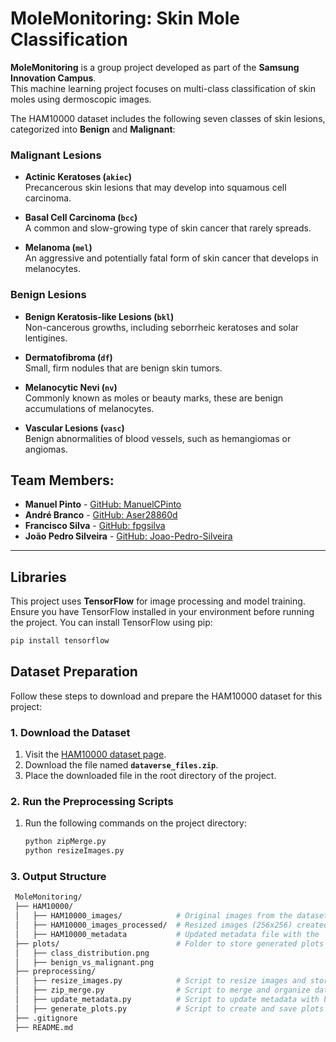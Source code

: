 # MoleMonitoring: Skin Mole Classification

**MoleMonitoring** is a group project developed as part of the **Samsung Innovation Campus**.  
This machine learning project focuses on multi-class classification of skin moles using dermoscopic images.

The HAM10000 dataset includes the following seven classes of skin lesions, categorized into **Benign** and **Malignant**:
### **Malignant Lesions**
- **Actinic Keratoses (`akiec`)**  
  Precancerous skin lesions that may develop into squamous cell carcinoma.

- **Basal Cell Carcinoma (`bcc`)**  
  A common and slow-growing type of skin cancer that rarely spreads.

- **Melanoma (`mel`)**  
  An aggressive and potentially fatal form of skin cancer that develops in melanocytes.
  
### **Benign Lesions**
- **Benign Keratosis-like Lesions (`bkl`)**  
  Non-cancerous growths, including seborrheic keratoses and solar lentigines.

- **Dermatofibroma (`df`)**  
  Small, firm nodules that are benign skin tumors.

- **Melanocytic Nevi (`nv`)**  
  Commonly known as moles or beauty marks, these are benign accumulations of melanocytes.

- **Vascular Lesions (`vasc`)**  
  Benign abnormalities of blood vessels, such as hemangiomas or angiomas.
  
## Team Members:

- **Manuel Pinto** - [GitHub: ManuelCPinto](https://github.com/ManuelCPinto)  
- **André Branco** - [GitHub: Aser28860d](https://github.com/Aser28860d)  
- **Francisco Silva** - [GitHub: fpgsilva](https://github.com/fpgsilva)  
- **João Pedro Silveira** - [GitHub: Joao-Pedro-Silveira](https://github.com/Joao-Pedro-Silveira)  

---
## Libraries

This project uses **TensorFlow** for image processing and model training. Ensure you have TensorFlow installed in your environment before running the project. You can install TensorFlow using pip:

```bash
pip install tensorflow
```

## Dataset Preparation

Follow these steps to download and prepare the HAM10000 dataset for this project:

### 1. Download the Dataset
1. Visit the [HAM10000 dataset page](https://dataverse.harvard.edu/dataset.xhtml?persistentId=doi:10.7910/DVN/DBW86T).
2. Download the file named **`dataverse_files.zip`**.
3. Place the downloaded file in the root directory of the project.

### 2. Run the Preprocessing Scripts
1. Run the following commands on the project directory:
   ```bash
   python zipMerge.py
   python resizeImages.py

### 3. Output Structure
   ```bash
    MoleMonitoring/
    ├── HAM10000/
    │   ├── HAM10000_images/            # Original images from the dataset
    │   ├── HAM10000_images_processed/  # Resized images (256x256) created by `resizeImages.py`
    │   ├── HAM10000_metadata           # Updated metadata file with the `benign_malignant` column
    ├── plots/                          # Folder to store generated plots
    │   ├── class_distribution.png
    │   ├── benign_vs_malignant.png
    ├── preprocessing/                 
    │   ├── resize_images.py            # Script to resize images and store them in `HAM10000_images_processed`
    │   ├── zip_merge.py                # Script to merge and organize dataset files
    │   ├── update_metadata.py          # Script to update metadata with benign/malignant class
    │   ├── generate_plots.py           # Script to create and save plots
    ├── .gitignore                      
    ├── README.md                      

